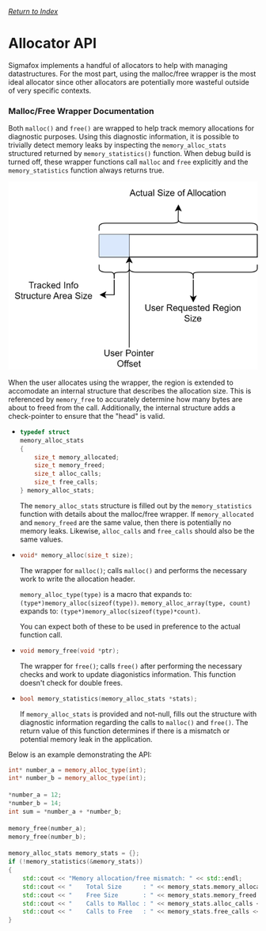 *[Return to Index](../README.md)*

# Allocator API

Sigmafox implements a handful of allocators to help with managing datastructures. For the
most part, using the malloc/free wrapper is the most ideal allocator since other allocators
are potentially more wasteful outside of very specific contexts.

### Malloc/Free Wrapper Documentation

Both `malloc()` and `free()` are wrapped to help track memory allocations for diagnostic
purposes. Using this diagnostic information, it is possible to trivially detect memory
leaks by inspecting the `memory_alloc_stats` structured returned by `memory_statistics()`
function. When debug build is turned off, these wrapper functions call `malloc` and `free`
explicitly and the `memory_statistics` function always returns true.

<p align="center"><img src="./images/allocator_wrapper.svg" /></p>

When the user allocates using the wrapper, the region is extended to accomodate an
internal structure that describes the allocation size. This is referenced by `memory_free`
to accurately determine how many bytes are about to freed from the call. Additionally,
the internal structure adds a check-pointer to ensure that the "head" is valid.

-   ```C
    typedef struct
    memory_alloc_stats
    {
        size_t memory_allocated;
        size_t memory_freed;
        size_t alloc_calls;
        size_t free_calls;
    } memory_alloc_stats;
    ```

    The `memory_alloc_stats` structure is filled out by the `memory_statistics` function
    with details about the malloc/free wrapper. If `memory_allocated` and `memory_freed`
    are the same value, then there is potentially no memory leaks. Likewise, `alloc_calls`
    and `free_calls` should also be the same values.

-   ```C++
    void* memory_alloc(size_t size);
    ```

    The wrapper for `malloc()`; calls `malloc()` and performs the necessary work to write
    the allocation header.

    `memory_alloc_type(type)` is a macro that expands to: `(type*)memory_alloc(sizeof(type))`.
    `memory_alloc_array(type, count)` expands to: `(type*)memory_alloc(sizeof(type)*count)`.

    You can expect both of these to be used in preference to the actual function call.

-   ```C++
    void memory_free(void *ptr);
    ```

    The wrapper for `free()`; calls `free()` after performing the necessary checks and work
    to update diagonistics information. This function doesn't check for double frees.

-   ```C++
    bool memory_statistics(memory_alloc_stats *stats);
    ```

    If `memory_alloc_stats` is provided and not-null, fills out the structure with
    diagnostic information regarding the calls to `malloc()` and `free()`. The return
    value of this function determines if there is a mismatch or potential memory leak
    in the application.

Below is an example demonstrating the API:

```C++
int* number_a = memory_alloc_type(int);
int* number_b = memory_alloc_type(int);

*number_a = 12;
*number_b = 14;
int sum = *number_a + *number_b;

memory_free(number_a);
memory_free(number_b);

memory_alloc_stats memory_stats = {};
if (!memory_statistics(&memory_stats))
{
    std::cout << "Memory allocation/free mismatch: " << std::endl;
    std::cout << "    Total Size      : " << memory_stats.memory_allocated << " bytes" << std::endl;
    std::cout << "    Free Size       : " << memory_stats.memory_freed << " bytes" << std::endl;
    std::cout << "    Calls to Malloc : " << memory_stats.alloc_calls << std::endl;
    std::cout << "    Calls to Free   : " << memory_stats.free_calls << std::endl;
}
```
